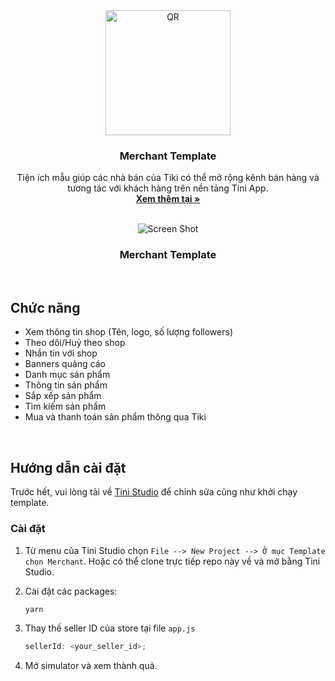 <div align="center">
  <img width="200" src="https://salt.tikicdn.com/ts/miniapp/8f/b5/0e/9f86f79f537964ecdde56000092dd0de.png" alt="QR" />
<h3 align="center">Merchant Template</h3>
  <p align="center">
    Tiện ích mẫu giúp các nhà bán của Tiki có thể mở rộng kênh bán hàng và tương tác với khách hàng trên nền tảng Tini App.
    <br />
    <a href="https://github.com/tikivn/miniapp-getting-started/tree/main/merchant"><strong>Xem thêm tại »</strong></a>
    <br />
    <br />
  </p>
</div>

<div align="center">
  <img src="https://salt.tikicdn.com/ts/miniapp/d4/a1/7d/c8a294df58bd4676a8a278aeeb29e0ea.png
" alt="Screen Shot">
  <h3 align="center">Merchant Template</h3>
</div>

<br/>

## Chức năng

- Xem thông tin shop (Tên, logo, số lượng followers)
- Theo dõi/Huỷ theo shop
- Nhắn tin với shop
- Banners quảng cáo
- Danh mục sản phẩm
- Thông tin sản phẩm
- Sắp xếp sản phẩm
- Tìm kiếm sản phẩm
- Mua và thanh toán sản phẩm thông qua Tiki

<br/>

## Hướng dẫn cài đặt

Trước hết, vui lòng tải về [Tini Studio](https://developers.tiki.vn/downloads) để chỉnh sửa cũng như khởi chạy template.

### Cài đặt

1. Từ menu của Tini Studio chọn `File --> New Project --> Ở mục Template chọn Merchant`. Hoặc có thể clone trực tiếp repo này về và mở bằng Tini Studio.

2. Cài đặt các packages:

   ```sh
   yarn
   ```

3. Thay thế seller ID của store tại file `app.js`

   ```js
   sellerId: <your_seller_id>;
   ```

4. Mở simulator và xem thành quả.
